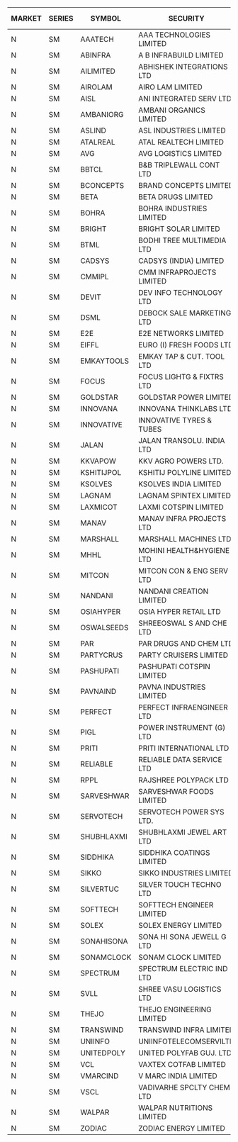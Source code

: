 


| MARKET | SERIES | SYMBOL | SECURITY | PREV CL PR | OPEN PRICE | HIGH PRICE | LOW PRICE | CLOSE PRICE | NET TRDVAL | NET TRDQTY | CORP IND | HI 52 WK | LO 52 WK |
| ----- | ----- | ----- | ----- | ----- | ----- | ----- | ----- | ----- | ----- | ----- | ----- | ----- | ----- |
| N | SM | AAATECH | AAA TECHNOLOGIES LIMITED | 49.50 | 50.00 | 51.00 | 49.50 | 49.50 | 451500.00 | 9000 |  | 72.45 | 42.00 |
| N | SM | ABINFRA | A B INFRABUILD LIMITED | 7.45 | 7.80 | 7.80 | 7.80 | 7.80 | 31200.00 | 4000 |  | 11.15 | 5.00 |
| N | SM | AILIMITED | ABHISHEK INTEGRATIONS LTD | 26.50 | 26.50 | 26.50 | 26.50 | 26.50 | 159000.00 | 6000 |  | 38.60 | 19.00 |
| N | SM | AIROLAM | AIRO LAM LIMITED | 39.50 | 40.00 | 40.00 | 39.50 | 39.50 | 477450.00 | 12000 |  | 45.35 | 19.25 |
| N | SM | AISL | ANI INTEGRATED SERV LTD. | 47.80 | 49.70 | 49.75 | 44.60 | 47.45 | 1483860.00 | 31200 |  | 55.40 | 18.10 |
| N | SM | AMBANIORG | AMBANI ORGANICS LIMITED | 70.40 | 70.40 | 70.40 | 70.40 | 70.40 | 140800.00 | 2000 |  | 114.85 | 42.35 |
| N | SM | ASLIND | ASL INDUSTRIES LIMITED | 22.45 | 22.00 | 23.00 | 22.00 | 22.50 | 180000.00 | 8000 |  | 23.00 | 4.75 |
| N | SM | ATALREAL | ATAL REALTECH LIMITED | 83.05 | 85.50 | 87.20 | 85.40 | 87.15 | 4680560.00 | 54400 |  | 87.20 | 30.95 |
| N | SM | AVG | AVG LOGISTICS LIMITED | 80.00 | 82.00 | 82.00 | 81.00 | 81.00 | 195600.00 | 2400 |  | 83.00 | 40.65 |
| N | SM | BBTCL | B&B TRIPLEWALL CONT LTD | 82.00 | 84.80 | 86.10 | 83.05 | 86.10 | 1781400.00 | 21000 |  | 86.10 | 27.20 |
| N | SM | BCONCEPTS | BRAND CONCEPTS LIMITED | 29.95 | 30.00 | 31.00 | 28.90 | 29.00 | 809100.00 | 27000 |  | 32.65 | 14.05 |
| N | SM | BETA | BETA DRUGS LIMITED | 359.50 | 356.30 | 365.00 | 356.30 | 365.00 | 868240.00 | 2400 |  | 404.80 | 75.20 |
| N | SM | BOHRA | BOHRA INDUSTRIES LIMITED | 3.85 | 3.85 | 3.85 | 3.85 | 3.85 | 23100.00 | 6000 |  | 7.25 | .95 |
| N | SM | BRIGHT | BRIGHT SOLAR LIMITED | 5.30 | 5.55 | 5.55 | 5.55 | 5.55 | 1265400.00 | 228000 |  | 15.55 | 5.00 |
| N | SM | BTML | BODHI TREE MULTIMEDIA LTD | 76.00 | 80.00 | 80.00 | 77.00 | 77.00 | 188400.00 | 2400 |  | 96.00 | 64.05 |
| N | SM | CADSYS | CADSYS (INDIA) LIMITED | 23.60 | 23.60 | 23.60 | 23.60 | 23.60 | 94400.00 | 4000 |  | 36.90 | 18.10 |
| N | SM | CMMIPL | CMM INFRAPROJECTS LIMITED | 17.90 | 18.45 | 18.50 | 18.45 | 18.50 | 110850.00 | 6000 |  | 21.05 | 2.25 |
| N | SM | DEVIT | DEV INFO TECHNOLOGY LTD | 100.00 | 105.50 | 105.55 | 105.50 | 105.55 | 316575.00 | 3000 |  | 139.55 | 85.00 |
| N | SM | DSML | DEBOCK SALE MARKETING LTD | 16.45 | 16.45 | 17.25 | 15.65 | 16.85 | 1200900.00 | 72000 |  | 21.95 | 5.55 |
| N | SM | E2E | E2E NETWORKS LIMITED | 49.00 | 47.00 | 47.00 | 47.00 | 47.00 | 94000.00 | 2000 |  | 61.30 | 22.60 |
| N | SM | EIFFL | EURO (I) FRESH FOODS LTD | 81.00 | 81.00 | 81.00 | 81.00 | 81.00 | 64800.00 | 800 |  | 129.40 | 64.80 |
| N | SM | EMKAYTOOLS | EMKAY TAP & CUT. TOOL LTD | 200.95 | 201.00 | 201.00 | 198.00 | 198.00 | 239400.00 | 1200 |  | 205.25 | 58.65 |
| N | SM | FOCUS | FOCUS LIGHTG & FIXTRS LTD | 44.75 | 46.95 | 46.95 | 46.95 | 46.95 | 140850.00 | 3000 |  | 54.10 | 18.05 |
| N | SM | GOLDSTAR | GOLDSTAR POWER LIMITED | 20.00 | 20.00 | 20.00 | 20.00 | 20.00 | 120000.00 | 6000 |  | 24.05 | 19.70 |
| N | SM | INNOVANA | INNOVANA THINKLABS LTD. | 200.50 | 203.00 | 204.75 | 201.50 | 201.50 | 609250.00 | 3000 |  | 210.95 | 70.25 |
| N | SM | INNOVATIVE | INNOVATIVE TYRES & TUBES | 18.00 | 17.20 | 17.20 | 17.20 | 17.20 | 51600.00 | 3000 |  | 20.45 | 5.65 |
| N | SM | JALAN | JALAN TRANSOLU. INDIA LTD | 5.95 | 6.20 | 6.20 | 6.20 | 6.20 | 111600.00 | 18000 |  | 6.20 | 2.75 |
| N | SM | KKVAPOW | KKV AGRO POWERS LTD. | 624.55 | 655.75 | 655.75 | 655.75 | 655.75 | 163937.50 | 250 |  | 655.75 | 335.00 |
| N | SM | KSHITIJPOL | KSHITIJ POLYLINE LIMITED | 24.75 | 25.05 | 25.15 | 25.00 | 25.00 | 1302800.00 | 52000 |  | 28.25 | 19.85 |
| N | SM | KSOLVES | KSOLVES INDIA LIMITED | 717.55 | 753.40 | 753.40 | 681.70 | 681.70 | 62932980.00 | 86000 |  | 1718.20 | 102.05 |
| N | SM | LAGNAM | LAGNAM SPINTEX LIMITED | 47.80 | 47.80 | 49.25 | 45.95 | 47.80 | 10236000.00 | 216000 |  | 49.25 | 6.60 |
| N | SM | LAXMICOT | LAXMI COTSPIN LIMITED | 34.15 | 34.15 | 35.00 | 33.75 | 34.05 | 2478000.00 | 72000 |  | 36.55 | 7.50 |
| N | SM | MANAV | MANAV INFRA PROJECTS LTD | 7.90 | 7.55 | 7.55 | 7.55 | 7.55 | 30200.00 | 4000 |  | 8.45 | 4.20 |
| N | SM | MARSHALL | MARSHALL MACHINES LTD | 32.25 | 33.85 | 33.85 | 33.85 | 33.85 | 406200.00 | 12000 |  | 33.85 | 6.00 |
| N | SM | MHHL | MOHINI HEALTH&HYGIENE LTD | 26.15 | 27.30 | 27.30 | 25.50 | 25.50 | 634650.00 | 24000 |  | 39.50 | 14.40 |
| N | SM | MITCON | MITCON CON & ENG SERV LTD | 49.35 | 51.80 | 51.80 | 48.50 | 50.05 | 2724200.00 | 54000 |  | 51.80 | 33.10 |
| N | SM | NANDANI | NANDANI CREATION LIMITED | 40.55 | 40.00 | 42.55 | 40.00 | 42.55 | 1037750.00 | 25000 |  | 42.55 | 7.65 |
| N | SM | OSIAHYPER | OSIA HYPER RETAIL LTD | 179.00 | 177.00 | 177.00 | 177.00 | 177.00 | 70800.00 | 400 |  | 238.00 | 117.00 |
| N | SM | OSWALSEEDS | SHREEOSWAL S AND CHE LTD | 43.85 | 41.70 | 41.70 | 41.70 | 41.70 | 166800.00 | 4000 |  | 50.45 | 28.00 |
| N | SM | PAR | PAR DRUGS AND CHEM LTD | 122.70 | 124.00 | 124.00 | 120.10 | 121.05 | 1467700.00 | 12000 |  | 139.05 | 44.25 |
| N | SM | PARTYCRUS | PARTY CRUISERS LIMITED | 17.45 | 17.00 | 17.70 | 16.75 | 17.70 | 205500.00 | 12000 |  | 39.90 | 16.55 |
| N | SM | PASHUPATI | PASHUPATI COTSPIN LIMITED | 76.65 | 75.50 | 75.50 | 75.50 | 75.50 | 120800.00 | 1600 |  | 99.00 | 49.80 |
| N | SM | PAVNAIND | PAVNA INDUSTRIES LIMITED | 195.00 | 194.00 | 194.00 | 193.00 | 193.00 | 309600.00 | 1600 |  | 215.00 | 165.05 |
| N | SM | PERFECT | PERFECT INFRAENGINEER LTD | 9.85 | 10.30 | 10.30 | 10.30 | 10.30 | 123600.00 | 12000 |  | 12.55 | 8.25 |
| N | SM | PIGL | POWER INSTRUMENT (G) LTD | 69.80 | 73.25 | 73.25 | 73.25 | 73.25 | 293000.00 | 4000 |  | 86.65 | 9.90 |
| N | SM | PRITI | PRITI INTERNATIONAL LTD | 188.95 | 198.00 | 198.00 | 198.00 | 198.00 | 316800.00 | 1600 |  | 198.00 | 66.80 |
| N | SM | RELIABLE | RELIABLE DATA SERVICE LTD | 25.00 | 25.00 | 26.25 | 25.00 | 26.25 | 123000.00 | 4800 |  | 31.00 | 23.55 |
| N | SM | RPPL | RAJSHREE POLYPACK LTD | 154.60 | 154.15 | 158.80 | 153.00 | 158.75 | 2163850.00 | 14000 |  | 171.15 | 69.65 |
| N | SM | SARVESHWAR | SARVESHWAR FOODS LIMITED | 21.30 | 22.00 | 22.35 | 22.00 | 22.35 | 463440.00 | 20800 |  | 37.85 | 9.60 |
| N | SM | SERVOTECH | SERVOTECH POWER SYS LTD. | 22.10 | 22.60 | 23.20 | 22.60 | 23.20 | 457200.00 | 20000 |  | 23.80 | 15.50 |
| N | SM | SHUBHLAXMI | SHUBHLAXMI JEWEL ART LTD | 13.00 | 13.60 | 13.60 | 13.60 | 13.60 | 13600.00 | 1000 |  | 29.90 | 11.95 |
| N | SM | SIDDHIKA | SIDDHIKA COATINGS LIMITED | 61.45 | 58.35 | 58.50 | 58.35 | 58.35 | 583900.00 | 10000 |  | 81.50 | 45.00 |
| N | SM | SIKKO | SIKKO INDUSTRIES LIMITED | 26.70 | 26.80 | 26.80 | 26.80 | 26.80 | 214400.00 | 8000 |  | 33.80 | 11.60 |
| N | SM | SILVERTUC | SILVER TOUCH TECHNO LTD | 118.85 | 125.00 | 135.00 | 125.00 | 134.50 | 2607050.00 | 20000 |  | 135.00 | 72.00 |
| N | SM | SOFTTECH | SOFTTECH ENGINEER LIMITED | 110.00 | 115.50 | 115.50 | 115.50 | 115.50 | 184800.00 | 1600 |  | 133.40 | 44.95 |
| N | SM | SOLEX | SOLEX ENERGY LIMITED | 51.00 | 52.00 | 53.00 | 50.00 | 52.80 | 1250000.00 | 24000 |  | 68.45 | 22.40 |
| N | SM | SONAHISONA | SONA HI SONA JEWELL G LTD | 11.50 | 11.70 | 11.70 | 11.70 | 11.70 | 234000.00 | 20000 |  | 13.00 | 9.20 |
| N | SM | SONAMCLOCK | SONAM CLOCK LIMITED | 61.10 | 59.95 | 59.95 | 59.55 | 59.85 | 538050.00 | 9000 |  | 66.00 | 39.00 |
| N | SM | SPECTRUM | SPECTRUM ELECTRIC IND LTD | 48.50 | 52.00 | 52.00 | 52.00 | 52.00 | 104000.00 | 2000 |  | 69.00 | 45.60 |
| N | SM | SVLL | SHREE VASU LOGISTICS LTD | 94.00 | 97.00 | 97.00 | 96.00 | 96.00 | 193000.00 | 2000 |  | 104.00 | 76.00 |
| N | SM | THEJO | THEJO ENGINEERING LIMITED | 2490.00 | 2490.00 | 2490.00 | 2490.00 | 2490.00 | 498000.00 | 200 |  | 2999.95 | 505.00 |
| N | SM | TRANSWIND | TRANSWIND INFRA LIMITED | 5.10 | 4.85 | 4.85 | 4.85 | 4.85 | 19400.00 | 4000 |  | 9.60 | 4.75 |
| N | SM | UNIINFO | UNIINFOTELECOMSERVILTD | 25.85 | 27.10 | 27.10 | 25.00 | 25.50 | 365600.00 | 14000 |  | 27.45 | 7.85 |
| N | SM | UNITEDPOLY | UNITED POLYFAB GUJ. LTD. | 8.60 | 9.00 | 9.00 | 9.00 | 9.00 | 81000.00 | 9000 |  | 59.75 | 8.20 |
| N | SM | VCL | VAXTEX COTFAB LIMITED | 47.40 | 49.00 | 49.00 | 46.75 | 47.85 | 287250.00 | 6000 |  | 51.00 | 17.00 |
| N | SM | VMARCIND | V MARC INDIA LIMITED | 34.40 | 35.40 | 36.00 | 34.50 | 35.00 | 2348700.00 | 66000 |  | 45.00 | 25.35 |
| N | SM | VSCL | VADIVARHE SPCLTY CHEM LTD | 19.60 | 20.55 | 20.55 | 20.55 | 20.55 | 61650.00 | 3000 |  | 20.55 | 7.35 |
| N | SM | WALPAR | WALPAR NUTRITIONS LIMITED | 46.90 | 49.00 | 51.50 | 42.50 | 47.75 | 7470600.00 | 158000 |  | 51.50 | 32.50 |
| N | SM | ZODIAC | ZODIAC ENERGY LIMITED | 18.60 | 19.00 | 19.00 | 18.00 | 18.00 | 368400.00 | 20000 |  | 23.75 | 11.50 |



